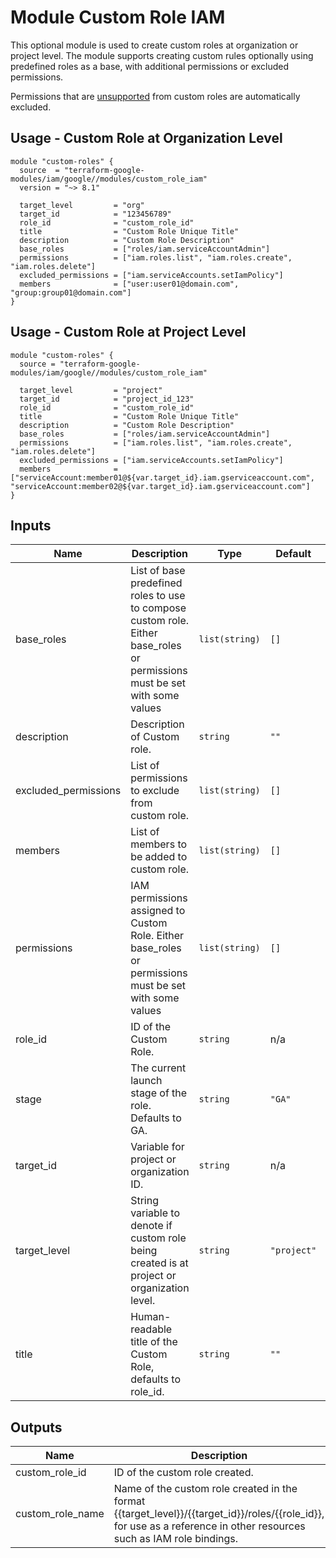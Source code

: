 # Module Custom Role IAM

This optional module is used to create custom roles at organization or project level. The module supports creating custom rules optionally using predefined roles as a base, with additional permissions or excluded permissions.

Permissions that are [unsupported](https://cloud.google.com/iam/docs/custom-roles-permissions-support) from custom roles are automatically excluded.

## Usage - Custom Role at Organization Level

```hcl
module "custom-roles" {
  source  = "terraform-google-modules/iam/google//modules/custom_role_iam"
  version = "~> 8.1"

  target_level         = "org"
  target_id            = "123456789"
  role_id              = "custom_role_id"
  title                = "Custom Role Unique Title"
  description          = "Custom Role Description"
  base_roles           = ["roles/iam.serviceAccountAdmin"]
  permissions          = ["iam.roles.list", "iam.roles.create", "iam.roles.delete"]
  excluded_permissions = ["iam.serviceAccounts.setIamPolicy"]
  members              = ["user:user01@domain.com", "group:group01@domain.com"]
}
```

## Usage - Custom Role at Project Level

```hcl
module "custom-roles" {
  source = "terraform-google-modules/iam/google//modules/custom_role_iam"

  target_level         = "project"
  target_id            = "project_id_123"
  role_id              = "custom_role_id"
  title                = "Custom Role Unique Title"
  description          = "Custom Role Description"
  base_roles           = ["roles/iam.serviceAccountAdmin"]
  permissions          = ["iam.roles.list", "iam.roles.create", "iam.roles.delete"]
  excluded_permissions = ["iam.serviceAccounts.setIamPolicy"]
  members              = ["serviceAccount:member01@${var.target_id}.iam.gserviceaccount.com", "serviceAccount:member02@${var.target_id}.iam.gserviceaccount.com"]
}
```

<!-- BEGINNING OF PRE-COMMIT-TERRAFORM DOCS HOOK -->
## Inputs

| Name | Description | Type | Default | Required |
|------|-------------|------|---------|:--------:|
| base\_roles | List of base predefined roles to use to compose custom role. Either base\_roles or permissions must be set with some values | `list(string)` | `[]` | no |
| description | Description of Custom role. | `string` | `""` | no |
| excluded\_permissions | List of permissions to exclude from custom role. | `list(string)` | `[]` | no |
| members | List of members to be added to custom role. | `list(string)` | `[]` | no |
| permissions | IAM permissions assigned to Custom Role. Either base\_roles or permissions must be set with some values | `list(string)` | `[]` | no |
| role\_id | ID of the Custom Role. | `string` | n/a | yes |
| stage | The current launch stage of the role. Defaults to GA. | `string` | `"GA"` | no |
| target\_id | Variable for project or organization ID. | `string` | n/a | yes |
| target\_level | String variable to denote if custom role being created is at project or organization level. | `string` | `"project"` | no |
| title | Human-readable title of the Custom Role, defaults to role\_id. | `string` | `""` | no |

## Outputs

| Name | Description |
|------|-------------|
| custom\_role\_id | ID of the custom role created. |
| custom\_role\_name | Name of the custom role created in the format {{target\_level}}/{{target\_id}}/roles/{{role\_id}}, for use as a reference in other resources such as IAM role bindings. |

<!-- END OF PRE-COMMIT-TERRAFORM DOCS HOOK -->
